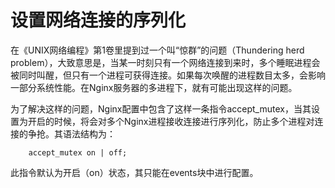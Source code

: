 # 设置网络连接的序列化

在《UNIX网络编程》第1卷里提到过一个叫“惊群”的问题（Thundering herd problem），大致意思是，当某一时刻只有一个网络连接到来时，多个睡眠进程会被同时叫醒，但只有一个进程可获得连接。如果每次唤醒的进程数目太多，会影响一部分系统性能。在Nginx服务器的多进程下，就有可能出现这样的问题。

为了解决这样的问题，Nginx配置中包含了这样一条指令accept_mutex，当其设置为开启的时候，将会对多个Nginx进程接收连接进行序列化，防止多个进程对连接的争抢。其语法结构为：
```
    accept_mutex on | off;
```
此指令默认为开启（on）状态，其只能在events块中进行配置。